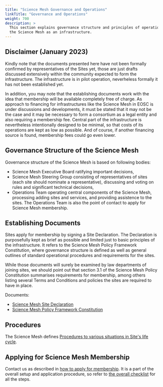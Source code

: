 ```yaml
---
title: "Science Mesh Governance and Operations"
linkTitle: "Governance and Operations"
weight: 700
description: >
  This section explains governance structure and principles of operation of
  the Science Mesh as an infrastructure.
---
```


## Disclaimer (January 2023)

Kindly note that the documents presented here have not been formally
confirmed by representatives of the Sites yet, those are just drafts
discussed extensively within the community expected to form the
infrastructure. The infrastructure is in pilot operation, neverheless
formally it has not been established yet.

In addition, you may note that the establishing documents work with the
idea that membership will be available completely free of charge. As
approach to financing for infrastructures like the Science Mesh in EOSC is
under discussions and developments, it must be stated that it may not be
the case and it may be necessary to form a consortium as a legal entity and
also requiring a membership fee. Central part of the infrastructure is
nevertheless intentionally designed to be minimal, so that costs of its
operations are kept as low as possible. And of course, if another financing
source is found, membership fees could go even lower.

## Governance Structure of the Science Mesh

Governance structure of the Science Mesh is based on following bodies:
- Science Mesh Executive Board ratifying important decisions,
- Science Mesh Steering Group consisting of representatives of sites (each
  site should nominate a representative), discussing and voting on rules
  and significant technical decisions,
- Operations Team operating central components of the Science Mesh,
  processing adding sites and services, and providing assistence to the
  sites. The Operations Team is also the point of contact to apply for
  Science Mesh membership.

## Establishing Documents

Sites apply for membership by signing a Site Declaration. The Declaration
is purposefully kept as brief as possible and limited just to basic
principles of the infrastructure. It refers to the Science Mesh Policy
Framework Constitution, where governance structure is defined as well as
general outlines of standard operational procedures and requirements for
the sites.

While those documents will surely be examined by law departments of joining
sites, we should point out that section 3.1 of the Science Mesh Policy
Constitution summarises requirements for membership, among others listing
several Terms and Conditions and policies the sites are required to have in
place.

Documents:
- [Science Mesh Site Declaration](https://zenodo.org/record/5040087)
- [Science Mesh Policy Framework Constitution](https://zenodo.org/record/5040152)


## Procedures

The Science Mesh defines [Procedures to various situations in Site's life
cycle](procedures/).


## Applying for Science Mesh Membership

Contact us as described in [how to apply for
membership](firstcontactinfo/). It is a part of the overall setup and
application procedure, so refer to [the overall
checklist](../how-to-join-sciencemesh/) for all the
steps.


